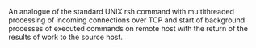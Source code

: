 Аn analogue of the standard UNIX rsh command with multithreaded processing of incoming connections over TCP and start of background processes of executed commands on remote host with the return of the results of work to the source host.
